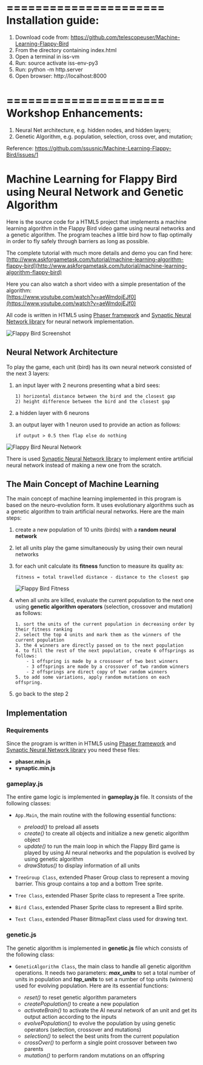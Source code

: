 ======================
Installation guide:
======================
1. Download code from: https://github.com/telescopeuser/Machine-Learning-Flappy-Bird
2. From the directory containing index.html
3. Open a terminal in iss-vm
4. Run: source activate iss-env-py3
5. Run: python -m http.server
6. Open browser: http://localhost:8000

======================
Workshop Enhancements: 
======================
1. Neural Net architecture, e.g. hidden nodes, and hidden layers; 
2. Genetic Algorithm, e.g. population, selection, cross over, and mutation;


Reference: https://github.com/ssusnic/Machine-Learning-Flappy-Bird/issues/1


# Machine Learning for Flappy Bird using Neural Network and Genetic Algorithm

Here is the source code for a HTML5 project that implements a machine learning algorithm in the Flappy Bird video game using neural networks and a genetic algorithm. The program teaches a little bird how to flap optimally in order to fly safely through barriers as long as possible.

The complete tutorial with much more details and demo you can find here:  
[http://www.askforgametask.com/tutorial/machine-learning-algorithm-flappy-bird](http://www.askforgametask.com/tutorial/machine-learning-algorithm-flappy-bird)

Here you can also watch a short video with a simple presentation of the algorithm:  
[https://www.youtube.com/watch?v=aeWmdojEJf0](https://www.youtube.com/watch?v=aeWmdojEJf0)

All code is written in HTML5 using [Phaser framework](http://phaser.io/) and [Synaptic Neural Network library](https://synaptic.juancazala.com) for neural network implementation.

![Flappy Bird Screenshot](https://raw.githubusercontent.com/ssusnic/Machine-Learning-Flappy-Bird/master/screenshots/flappy_10.png "Flappy Bird Screenshot")

## Neural Network Architecture

To play the game, each unit (bird) has its own neural network consisted of the next 3 layers:
1. an input layer with 2 neurons presenting what a bird sees:
     
     ```
     1) horizontal distance between the bird and the closest gap
     2) height difference between the bird and the closest gap
     ```
     
2. a hidden layer with 6 neurons
3. an output layer with 1 neuron used to provide an action as follows:
     
     ```
    if output > 0.5 then flap else do nothing
     ```
     
![Flappy Bird Neural Network](https://raw.githubusercontent.com/ssusnic/Machine-Learning-Flappy-Bird/master/screenshots/flappy_06.png "Flappy Bird Neural Network")


There is used [Synaptic Neural Network library](https://synaptic.juancazala.com) to implement entire artificial neural network instead of making a new one from the scratch.

## The Main Concept of Machine Learning

The main concept of machine learning implemented in this program is based on the neuro-evolution form. It uses evolutionary algorithms such as a genetic algorithm to train artificial neural networks. Here are the main steps:

1. create a new population of 10 units (birds) with a **random neural network** 
2. let all units play the game simultaneously by using their own neural networks
3. for each unit calculate its **fitness** function to measure its quality as:

    ```
    fitness = total travelled distance - distance to the closest gap
    ```
 
    ![Flappy Bird Fitness](https://raw.githubusercontent.com/ssusnic/Machine-Learning-Flappy-Bird/master/screenshots/flappy_08.png "Flappy Bird Fitness")

    
4. when all units are killed, evaluate the current population to the next one using **genetic algorithm operators** (selection, crossover and mutation) as follows:

    ```
    1. sort the units of the current population in decreasing order by their fitness ranking
    2. select the top 4 units and mark them as the winners of the current population
    3. the 4 winners are directly passed on to the next population
    4. to fill the rest of the next population, create 6 offsprings as follows:
        - 1 offspring is made by a crossover of two best winners
        - 3 offsprings are made by a crossover of two random winners
        - 2 offsprings are direct copy of two random winners
    5. to add some variations, apply random mutations on each offspring.
    ```
    
5. go back to the step 2

## Implementation

### Requirements

Since the program is written in HTML5 using [Phaser framework](http://phaser.io/) and [Synaptic Neural Network library](https://synaptic.juancazala.com) you need these files:

- **phaser.min.js**
- **synaptic.min.js**

### gameplay.js 
The entire game logic is implemented in **gameplay.js** file. It consists of the following classes:

- `App.Main`, the main routine with the following essential functions:
	- _preload()_ to preload all assets
	- _create()_ to create all objects and initialize a new genetic algorithm object
	- _update()_ to run the main loop in which the Flappy Bird game is played by using AI neural networks and the population is evolved by using genetic algorithm
	- _drawStatus()_ to display information of all units
	
- `TreeGroup Class`, extended Phaser Group class to represent a moving barrier. This group contains a top and a bottom Tree sprite.

- `Tree Class`, extended Phaser Sprite class to represent a Tree sprite.

- `Bird Class`, extended Phaser Sprite class to represent a Bird sprite.

- `Text Class`, extended Phaser BitmapText class used for drawing text.

### genetic.js 

The genetic algorithm is implemented in **genetic.js** file which consists of the following class:

- `GeneticAlgorithm Class`, the main class to handle all genetic algorithm operations. It needs two parameters: **_max_units_** to set a total number of units in population and **_top_units_** to set a number of top units (winners) used for evolving population. Here are its essential functions:

   - _reset()_ to reset genetic algorithm parameters
   - _createPopulation()_ to create a new population
   - _activateBrain()_ to activate the AI neural network of an unit and get its output action according to the inputs
   - _evolvePopulation()_ to evolve the population by using genetic operators (selection, crossover and mutations)
   - _selection()_ to select the best units from the current population
   - _crossOver()_ to perform a single point crossover between two parents
   - _mutation()_ to perform random mutations on an offspring
